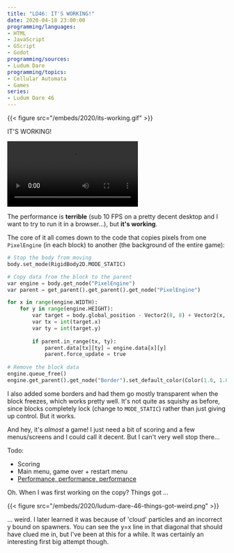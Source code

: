 ```yaml
---
title: "LD46: IT'S WORKING!"
date: 2020-04-18 23:00:00
programming/languages:
- HTML
- JavaScript
- GScript
- Godot
programming/sources:
- Ludum Dare
programming/topics:
- Cellular Automata
- Games
series:
- Ludum Dare 46
---
```

{{< figure src="/embeds/2020/its-working.gif" >}}

IT'S WORKING!

<video controls src="/embeds/2020/ludum-dare-46-its-working.mp4"></video>

The performance is **terrible** (sub 10 FPS on a pretty decent desktop and I want to try to run it in a browser...), but **it's working**.

<!--more-->

The core of it all comes down to the code that copies pixels from one `PixelEngine` (in each block) to another (the background of the entire game):

```python
# Stop the body from moving
body.set_mode(RigidBody2D.MODE_STATIC)

# Copy data from the block to the parent
var engine = body.get_node("PixelEngine")
var parent = get_parent().get_parent().get_node("PixelEngine")

for x in range(engine.WIDTH):
	for y in range(engine.HEIGHT):
		var target = body.global_position - Vector2(8, 8) + Vector2(x, y).rotated(engine.rotation)
		var tx = int(target.x)
		var ty = int(target.y)
		
		if parent.in_range(tx, ty):
			parent.data[tx][ty] = engine.data[x][y]
			parent.force_update = true
			
# Remove the block data
engine.queue_free()
engine.get_parent().get_node("Border").set_default_color(Color(1.0, 1.0, 1.0, 0.25))
```

I also added some borders and had them go mostly transparent when the block freezes, which works pretty well. It's not quite as squishy as before, since blocks completely lock (change to `MODE_STATIC`) rather than just giving up control. But it works. 

And hey, it's *almost* a game! I just need a bit of scoring and a few menus/screens and I could call it decent. But I can't very well stop there...

Todo:

- Scoring
- Main menu, game over + restart menu
- [Performance, performance, performance](https://www.youtube.com/watch?v=KMU0tzLwhbE)

Oh. When I was first working on the copy? Things got ...

{{< figure src="/embeds/2020/ludum-dare-46-things-got-weird.png" >}}

... weird. I later learned it was because of 'cloud' particles and an incorrect y bound on spawners. You can see the y=x line in that diagonal that should have clued me in, but I've been at this for a while. It was certainly an interesting first big attempt though.  